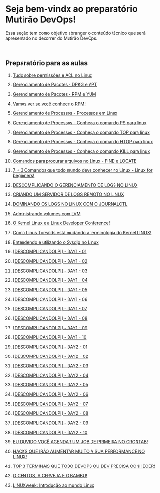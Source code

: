 # Seja bem-vindx ao preparatório Mutirão DevOps!

Essa seção tem como objetivo abranger o conteúdo técnico que será apresentado no decorrer do Mutirão DevOps.

</br>

## Preparatório para as aulas

1. [Tudo sobre permissões e ACL no Linux](https://youtu.be/tT69ipXOzfc)

2. [Gerenciamento de Pacotes - DPKG e APT ](https://youtu.be/Dj1dh2Ve0vE)

3. [Gerenciamento de Pacotes - RPM e YUM ](https://youtu.be/HOOmkx3fmcQ)

4. [Vamos ver se você conhece o RPM! ](https://youtu.be/Ndmt8bFZVWc)

5. [Gerenciamento de Processos - Processos em Linux](https://youtu.be/HLf0srft75k)

6. [ Gerenciamento de Processos - Conheça o comando PS para linux ](https://youtu.be/UjmOK4R3qLk)

7. [Gerenciamento de Processos - Conheça o comando TOP para linux ](https://youtu.be/UVXmM_sWjOA)

8. [ Gerenciamento de Processos - Conheça o comando HTOP para linux ](https://youtu.be/MDtcg8l6YCw)

9. [Gerenciamento de Processos - Conheça o comando KILL para linux ](https://youtu.be/Ih23ib8CEOs)

10. [Comandos para procurar arquivos no Linux - FIND e LOCATE ](https://youtu.be/ARpruwUhKPA)

11. [7 + 3 Comandos que todo mundo deve conhecer no Linux - Linux for beginners! ](https://youtu.be/aJ1rTYrZBq4)

12. [DESCOMPLICANDO O GERENCIAMENTO DE LOGS NO LINUX](https://youtu.be/ujdEF-f2iEs)

13. [CRIANDO UM SERVIDOR DE LOGS REMOTO NO LINUX ](https://youtu.be/iK4l-gDCCBs)

14. [DOMINANDO OS LOGS NO LINUX COM O JOURNALCTL ](https://youtu.be/jT9yjpUYB-Y)

15. [ Administrando volumes com LVM ](https://youtu.be/Oxv2tHcraV8)

16. [O Kernel Linux e a Linux Developer Conference! ](https://youtu.be/JWLdFXkqVNM)

17. [Como Linus Torvalds está mudando a terminologia do Kernel LINUX! ](https://youtu.be/St0vuTem8FM)

18. [Entendendo e utilizando o Sysdig no Linux ](https://youtu.be/fwTB0NCeGQ8)

19. [[DESCOMPLICANDOLPI] - DAY1 - 01](https://www.youtube.com/watch?v=T0E-8CM7xqU)

20. [[DESCOMPLICANDOLPI] - DAY1 - 02](https://www.youtube.com/watch?v=mvMa3HPFLGk)

21. [[DESCOMPLICANDOLPI] - DAY1 - 03](https://www.youtube.com/watch?v=HdLnYaMBxPo)

22. [[DESCOMPLICANDOLPI] - DAY1 - 04](https://www.youtube.com/watch?v=i1kDxMK4zdw)

23. [[DESCOMPLICANDOLPI] - DAY1 - 05](https://www.youtube.com/watch?v=EA2eZWiVoHY)

24. [[DESCOMPLICANDOLPI] - DAY1 - 06](https://www.youtube.com/watch?v=crIdx0eEl38)

25. [[DESCOMPLICANDOLPI] - DAY1 - 07](https://www.youtube.com/watch?v=GPuTSyb_jyI)

26. [[DESCOMPLICANDOLPI] - DAY1 - 08](https://www.youtube.com/watch?v=ZrR-OsZDY9Q)

27. [[DESCOMPLICANDOLPI] - DAY1 - 09](https://www.youtube.com/watch?v=HOHzslufTjU)

28. [[DESCOMPLICANDOLPI] - DAY1 - 10](https://www.youtube.com/watch?v=0vYY2hv3eeU)

29. [[DESCOMPLICANDOLPI] - DAY2 - 01](https://www.youtube.com/watch?v=dwsghJ3ddu0)

30. [[DESCOMPLICANDOLPI] - DAY2 - 02](https://youtu.be/RaIvYB5X5cg)

31. [[DESCOMPLICANDOLPI] - DAY2 - 03](https://www.youtube.com/watch?v=kWEHuWwKGnI)

32. [[DESCOMPLICANDOLPI] - DAY2 - 04](https://www.youtube.com/watch?v=rPIPt1HbYf8)

33. [[DESCOMPLICANDOLPI] - DAY2 - 05](https://www.youtube.com/watch?v=g2--34jEVTk)

34. [[DESCOMPLICANDOLPI] - DAY2 - 06](https://www.youtube.com/watch?v=wd3zieVs-48)

35. [[DESCOMPLICANDOLPI] - DAY2 - 07](https://www.youtube.com/watch?v=MXXDlkZknzQ)

36. [[DESCOMPLICANDOLPI] - DAY2 - 08](https://www.youtube.com/watch?v=bK5YN-Y3HnU)

37. [[DESCOMPLICANDOLPI] - DAY2 - 09](https://www.youtube.com/watch?v=8oWAF9-DJhg)

38. [[DESCOMPLICANDOLPI] - DAY2 - 10](https://www.youtube.com/watch?v=Gd2-y1aCQMU)

39. [ EU DUVIDO VOCÊ AGENDAR UM JOB DE PRIMEIRA NO CRONTAB! ](https://www.youtube.com/watch?v=jVM8Y97dLik&t=37s)

40. [HACKS QUE IRÃO AUMENTAR MUITO A SUA PERFORMANCE NO LINUX!](https://youtu.be/X0fRA_MSkx4)

41. [TOP 3 TERMINAIS QUE TODO DEVOPS OU DEV PRECISA CONHECER!](https://youtu.be/P-eJpiV_P2A)

42. [O CENTOS, A CERVEJA E O BAMBU! ](https://youtu.be/hJ-wZ0GjAu8)

43. [LINUXweek: Introdução ao mundo Linux](https://youtu.be/zGE4UxYndrk)
<!-- 43. []() -->